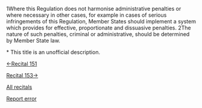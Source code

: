 
1Where this Regulation does not harmonise administrative penalties or where necessary in other cases, for example in cases of serious infringements of this Regulation, Member States should implement a system which provides for effective, proportionate and dissuasive penalties. 2The nature of such penalties, criminal or administrative, should be determined by Member State law.


\* This title is an unofficial description.




[←Recital 151](https://gdpr-info.eu/recitals/no-151/ "151 - Administrative Fines in Denmark and Estonia")


[Recital 153→](https://gdpr-info.eu/recitals/no-153/ "153 - Processing of Personal Data Solely for Journalistic Purposes or for the Purposes of Academic, Artistic or Literary Expression")


[All recitals](https://gdpr-info.eu/recitals/)

[Report error](https://gdpr-info.eu/gf/?TB_iframe=true&height=306 "Your message")

